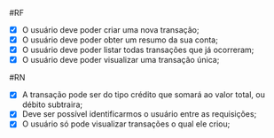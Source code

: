#RF

- [x] O usuário deve poder criar uma nova transação; 
- [x] O usuário deve poder obter um resumo da sua conta;
- [x] O usuário deve poder listar todas transações que já ocorreram;
- [x] O usuário deve poder visualizar uma transação única;

#RN

- [x] A transação pode ser do tipo crédito que somará ao valor total, ou débito subtraira;
- [x] Deve ser possível identificarmos o usuário entre as requisições;
- [x] O usuário só pode visualizar transações o qual ele criou;
